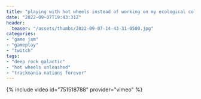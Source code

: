 ```yaml
---
title: "playing with hot wheels instead of working on my ecological collapse game jam &#124; writing is an impossible task &#124; day 6"
date: "2022-09-07T19:43:31Z"
header:
  teaser: "/assets/thumbs/2022-09-07-14-43-31-0500.jpg"
categories:
- "game jam"
- "gameplay"
- "twitch"
tags:
- "deep rock galactic"
- "hot wheels unleashed"
- "trackmania nations forever"
---
```

{% include video id="751518788" provider="vimeo" %}
